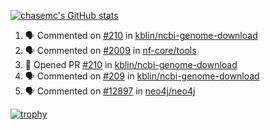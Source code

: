 [![chasemc's GitHub stats](https://github-readme-stats.vercel.app/api?username=chasemc)](https://github.com/anuraghazra/github-readme-stats)


<!--START_SECTION:activity-->
1. 🗣 Commented on [#210](https://github.com/kblin/ncbi-genome-download/issues/210) in [kblin/ncbi-genome-download](https://github.com/kblin/ncbi-genome-download)
2. 🗣 Commented on [#2009](https://github.com/nf-core/tools/issues/2009) in [nf-core/tools](https://github.com/nf-core/tools)
3. 💪 Opened PR [#210](https://github.com/kblin/ncbi-genome-download/pull/210) in [kblin/ncbi-genome-download](https://github.com/kblin/ncbi-genome-download)
4. 🗣 Commented on [#209](https://github.com/kblin/ncbi-genome-download/issues/209) in [kblin/ncbi-genome-download](https://github.com/kblin/ncbi-genome-download)
5. 🗣 Commented on [#12897](https://github.com/neo4j/neo4j/issues/12897) in [neo4j/neo4j](https://github.com/neo4j/neo4j)
<!--END_SECTION:activity-->
[![trophy](https://github-profile-trophy.vercel.app/?username=chasemc)](https://github.com/ryo-ma/github-profile-trophy)

